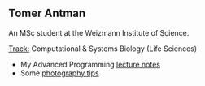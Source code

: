 ## Tomer Antman
An MSc student at the Weizmann Institute of Science.

<U>Track:</U> Computational & Systems Biology (Life Sciences)

* My Advanced Programming [lecture notes](LectureNotes.md)
* Some [photography tips](PhotographyTips.md)
